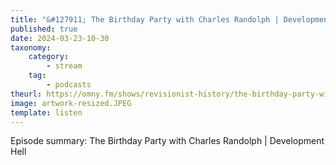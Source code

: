 ```yaml
---
title: "&#127911; The Birthday Party with Charles Randolph | Development Hell"
published: true
date: 2024-03-23-10-30
taxonomy:
    category:
        - stream
    tag:
        - podcasts
theurl: https://omny.fm/shows/revisionist-history/the-birthday-party-with-charles-randolph-developme
image: artwork-resized.JPEG
template: listen
---
```


Episode summary: The Birthday Party with Charles Randolph | Development Hell
